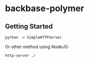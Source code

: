 backbase-polymer
============

## Getting Started

```sh
python -m SimpleHTTPServer
```

Or other method using NodeJS:

```sh
http-server ./
```

